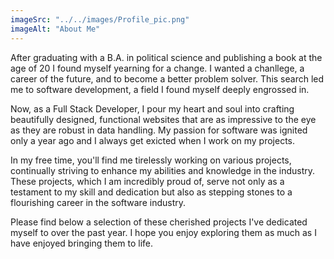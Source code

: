 ```yaml
---
imageSrc: "../../images/Profile_pic.png"
imageAlt: "About Me"
---
```


After graduating with a B.A. in political science and publishing a book at the age of 20 I found myself yearning for a change. I wanted a chanllege, a career of the future, and to become a better problem solver. This search led me to software development, a field I found myself deeply engrossed in.

Now, as a Full Stack Developer, I pour my heart and soul into crafting beautifully designed, functional websites that are as impressive to the eye as they are robust in data handling. My passion for software was ignited only a year ago and I always get exicted when I work on my projects.

In my free time, you'll find me tirelessly working on various projects, continually striving to enhance my abilities and knowledge in the industry. These projects, which I am incredibly proud of, serve not only as a testament to my skill and dedication but also as stepping stones to a flourishing career in the software industry.

Please find below a selection of these cherished projects I've dedicated myself to over the past year. I hope you enjoy exploring them as much as I have enjoyed bringing them to life.
